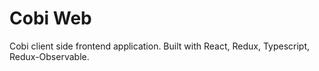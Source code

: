# Cobi Web
Cobi client side frontend application. Built with React, Redux, Typescript, Redux-Observable.
